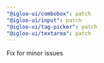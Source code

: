 ```yaml
---
"@igloo-ui/combobox": patch
"@igloo-ui/input": patch
"@igloo-ui/tag-picker": patch
"@igloo-ui/textarea": patch
---
```


Fix for minor issues
